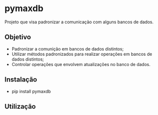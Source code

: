 # pymaxdb
Projeto que visa padronizar a comunicação com alguns bancos de dados.
## Objetivo
* Padronizar a comunição em bancos de dados distintos; 
* Utilizar métodos padronizados para realizar operações em bancos de dados distintos;
* Controlar operações que envolvem atualizações no banco de dados.
## Instalação
* pip install pymaxdb
## Utilização


